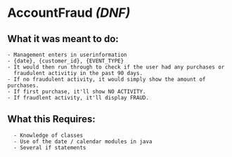 # AccountFraud *(DNF)*

## What it was meant to do:
    - Management enters in userinformation
    - {date}, {customer_id}, {EVENT_TYPE}
    - It would then run through to check if the user had any purchases or 
      fraudulent activitiy in the past 90 days.
    - If no fraudulent activity, it would simply show the amount of purchases.
    - If first purchase, it'll show NO ACTIVITY.
    - If fraudlent activity, it'll display FRAUD.
    
    
## What this Requires:
      - Knowledge of classes
      - Use of the date / calendar modules in java
      - Several if statements
    
